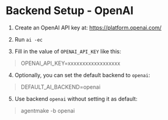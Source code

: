 # Backend Setup - OpenAI

1. Create an OpenAI API key at: https://platform.openai.com/

2. Run `ai -ec`

3. Fill in the value of `OPENAI_API_KEY` like this:

> OPENAI_API_KEY=xxxxxxxxxxxxxxxxxx

4. Optionally, you can set the default backend to `openai`:

> DEFAULT_AI_BACKEND=openai

5. Use backend `openai` without setting it as default:

> agentmake -b openai
